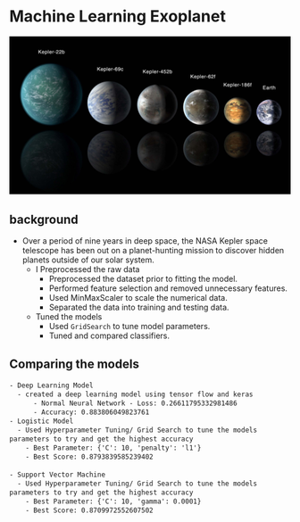 # Machine Learning Exoplanet

![1-Logo](Images/planets.jpg)

## background
- Over a period of nine years in deep space, the NASA Kepler space telescope has been out on a planet-hunting mission to discover hidden planets outside of our solar system.
    - I Preprocessed the raw data
        - Preprocessed the dataset prior to fitting the model.
        - Performed feature selection and removed unnecessary features.
        - Used MinMaxScaler to scale the numerical data.
        - Separated the data into training and testing data.
    - Tuned the models
        - Used `GridSearch` to tune model parameters.
        - Tuned and compared classifiers.
## Comparing the models 
    - Deep Learning Model
      - created a deep learning model using tensor flow and keras 
          - Normal Neural Network - Loss: 0.26611795332981486
          - Accuracy: 0.883806049823761
    - Logistic Model
      - Used Hyperparameter Tuning/ Grid Search to tune the models parameters to try and get the highest accuracy 
        - Best Parameter: {'C': 10, 'penalty': 'l1'}
        - Best Score: 0.8793839585239402
        
    - Support Vector Machine 
      - Used Hyperparameter Tuning/ Grid Search to tune the models parameters to try and get the highest accuracy 
        - Best Parameter: {'C': 10, 'gamma': 0.0001}
        - Best Score: 0.8709972552607502
        
    
